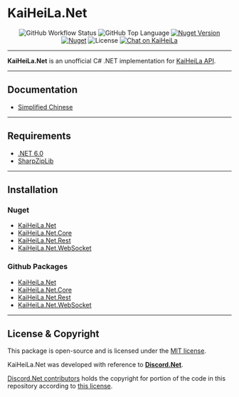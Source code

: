 # KaiHeiLa.Net

<p align="center">
<img alt="GitHub Workflow Status" src="https://img.shields.io/github/workflow/status/gehongyan/KaiHeiLa.Net/KaiHeiLa.Net%20Deploy?label=build">
<img alt="GitHub Top Language" src="https://img.shields.io/github/languages/top/gehongyan/KaiHeiLa.Net">
<a href="https://www.nuget.org/packages/KaiHeiLa.Net"><img alt="Nuget Version" src="https://img.shields.io/nuget/v/KaiHeiLa.Net"></a>
<a href="https://www.nuget.org/packages/KaiHeiLa.Net"><img alt="Nuget" src="https://img.shields.io/nuget/dt/KaiHeiLa.Net.Core?color=%230099ff"></a>
<img alt="License" src="https://img.shields.io/github/license/gehongyan/KaiHeiLa.Net">
<a href="https://kaihei.co/EvxnOb"><img alt="Chat on KaiHeiLa" src="https://www.kaiheila.cn/api/v3/badge/guild?guild_id=1591057729615250"></a>
</p>

---

**KaiHeiLa.Net** is an unofficial C# .NET implementation for [KaiHeiLa API](https://developer.kaiheila.cn/doc/intro).

---

## Documentation

- [Simplified Chinese](https://kaiheila.net)

---

## Requirements

- [.NET 6.0](https://dotnet.microsoft.com/en-us/download/dotnet/6.0)
- [SharpZipLib](https://github.com/icsharpcode/SharpZipLib)

---

## Installation

### Nuget

- [KaiHeiLa.Net](https://www.nuget.org/packages/KaiHeiLa.Net/)
- [KaiHeiLa.Net.Core](https://www.nuget.org/packages/KaiHeiLa.Net.Core/)
- [KaiHeiLa.Net.Rest](https://www.nuget.org/packages/KaiHeiLa.Net.Rest/)
- [KaiHeiLa.Net.WebSocket](https://www.nuget.org/packages/KaiHeiLa.Net.WebSocket/)

### Github Packages

- [KaiHeiLa.Net](https://github.com/gehongyan/KaiHeiLa.Net/packages/1386169)
- [KaiHeiLa.Net.Core](https://github.com/gehongyan/KaiHeiLa.Net/packages/1249886)
- [KaiHeiLa.Net.Rest](https://github.com/gehongyan/KaiHeiLa.Net/packages/1249887)
- [KaiHeiLa.Net.WebSocket](https://github.com/gehongyan/KaiHeiLa.Net/packages/1249888)

---

## License & Copyright

This package is open-source and is licensed under the [MIT license](LICENSE).

KaiHeiLa.Net was developed with reference to **[Discord.Net](https://github.com/discord-net/Discord.Net)**. 

[Discord.Net contributors](https://github.com/discord-net/Discord.Net/graphs/contributors) holds the copyright 
for portion of the code in this repository according to [this license](https://github.com/discord-net/Discord.Net/blob/dev/LICENSE).
